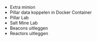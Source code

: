 - Extra minion
- Pillar data koppelen in Docker Container
- Pillar Lab
- Salt Mine Lab
- Beacons uitleggen
- Reactors uitleggen
